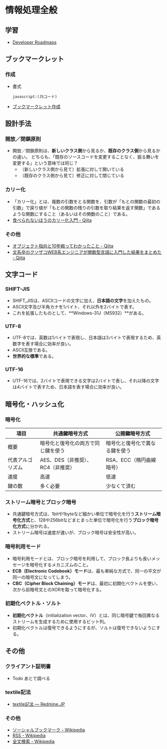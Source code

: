 # 情報処理全般

## 学習

- [Developer Roadmaps](https://roadmap.sh/)

## ブックマークレット

### 作成

- 書式

  ```text
  javascript:(JSコード)
  ```

- [ブックマークレット作成](https://crocro.com/tools/item/gen_bookmarklet.html)

## 設計手法

### 開放／閉鎖原則

- 開放／閉鎖原則は、**新しいクラス側**から見るか、**既存のクラス側**から見るかの違い。
  どちらも、「既存のソースコードを変更することなく、振る舞いを変更する」という意味では同じ？
  - （新しいクラス側から見て）拡張に対して開いている
  - （既存のクラス側から見て）修正に対して閉じている

### カリー化

- 「カリー化」とは、複数の引数をとる関数を、引数が「もとの関数の最初の引数」で戻り値が「もとの関数の残りの引数を取り結果を返す関数」であるような関数にすること（あるいはその関数のこと）である。
- [食べられないほうのカリー化入門 - Qiita](https://qiita.com/KDKTN/items/6a27c0e8efa66b1f7799)

### その他

- [オブジェクト指向と10年戦ってわかったこと - Qiita](https://qiita.com/tutinoco/items/6952b01e5fc38914ec4e)
- [文系卒のクソザコWEB系エンジニアが関数型言語に入門した結果をまとめた - Qiita](https://qiita.com/yokra9/items/76a9265e03bf6f4d6810)

## 文字コード

### SHIFT-JIS

- SHIFT_JISは、ASCIIコードの文字に加え、**日本語の文字**を加えたもの。
- ASCII文字及び半角カナを1バイト、それ以外を2バイトで表す。
- これを拡張したものとして、**Windows-31J（MS932）**がある。

### UTF-8

- UTF-8では、英数は1バイトで表現し、日本語は3バイトで表現するため、英数字を表す場合に効率が良い。
- ASCII互換である。
- **世界的な標準**である。

### UTF-16

- UTF-16では、2バイトで表現できる文字は2バイトで表し、それ以降の文字は4バイトで表すため、日本語を表す場合に効率が良い。

## 暗号化・ハッシュ化

### 暗号化

項目|共通鍵暗号方式|公開鍵暗号方式
---|---|---
概要|暗号化と復号化の両方で同じ鍵を使う|暗号化と復号化で異なる鍵を使う
代表アルゴリズム|AES、DES（非推奨）、RC4（非推奨）|RSA、ECC（楕円曲線暗号）
速度|高速|低速
鍵の数|多く必要|少なくて済む

### ストリーム暗号とブロック暗号

- 共通鍵暗号方式は、1bitや1byteなど細かい単位で暗号化を行う**ストリーム暗号化方式**と、128や256bitなどまとまった単位で暗号化を行う**ブロック暗号化方式**に分かれる。
- ストリーム暗号は速度が速いが、ブロック暗号は安全性が高い。

### 暗号利用モード

- 暗号利用モードとは、ブロック暗号を利用して、ブロック長よりも長いメッセージを暗号化するメカニズムのこと。
- **ECB（Electronic Codebook）モード**は、最も単純な方式で、同一の平文が同一の暗号文になってしまう。
- **CBC（Cipher Block Chaining）モード**は、最初に初期化ベクトルを使い、次から前暗号文とのXORを取って暗号化する。

### 初期化ベクトル・ソルト

- **初期化ベクトル**（initialization vector、IV）とは、同じ暗号鍵で毎回異なるストリームを生成するために使用するビット列。
- 初期化ベクトルは復号できるようにするが、ソルトは復号できないようにする。

## その他

### クライアント証明書

- Todo あとで調べる

### textile記法

- [textile記法 — Redmine.JP](https://redmine.jp/tech_note/textile/)

### その他

- [ソーシャルブックマーク - Wikipedia](https://ja.wikipedia.org/wiki/%E3%82%BD%E3%83%BC%E3%82%B7%E3%83%A3%E3%83%AB%E3%83%96%E3%83%83%E3%82%AF%E3%83%9E%E3%83%BC%E3%82%AF)
- [RSS - Wikipedia](https://ja.wikipedia.org/wiki/RSS)
- [全文検索 - Wikipedia](https://ja.wikipedia.org/wiki/%E5%85%A8%E6%96%87%E6%A4%9C%E7%B4%A2)
